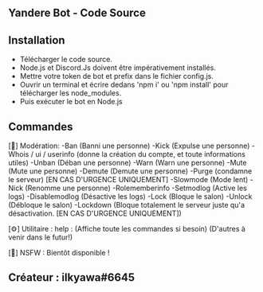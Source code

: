 
## Yandere Bot - Code Source

## Installation

* Télécharger le code source.
* Node.js et Discord.Js doivent être impérativement installés.
* Mettre votre token de bot et prefix dans le fichier config.js.
* Ouvrir un terminal et écrire dedans 'npm i' ou 'npm install' pour télécharger les node_modules.
* Puis exécuter le bot en Node.js

## Commandes

[👑] Modération:
-Ban (Banni une personne) 
-Kick (Expulse une personne) 
-Whois / ui / userinfo (donne la création du compte, et toute informations utiles) 
-Unban (Déban une personne) 
-Warn (Warn une personne) 
-Mute (Mute une personne)
-Demute (Demute une personne) 
-Purge (condamne le serveur) [EN CAS D'URGENCE UNIQUEMENT] 
-Slowmode (Mode lent) 
-Nick (Renomme une personne)
-Rolememberinfo 
-Setmodlog (Active les logs) 
-Disablemodlog (Désactive les logs)
-Lock (Bloque le salon) 
-Unlock (Débloque le salon) 
-Lockdown (Bloque totalement le serveur juste qu'a désactivation. [EN CAS D'URGENCE UNIQUEMENT])

[⚙️] Utilitaire :
help : (Affiche toute les commandes si besoin)
(D'autres à venir dans le futur!)

[🔞] NSFW : Bientôt disponible !

## Créateur : ilkyawa#6645
